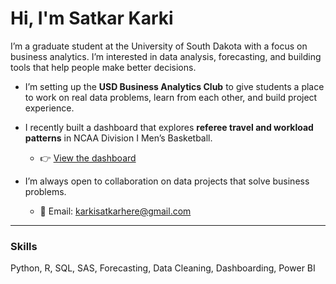# Hi, I'm Satkar Karki

I’m a graduate student at the University of South Dakota with a focus on business analytics. I’m interested in data analysis, forecasting, and building tools that help people make better decisions.

- I’m setting up the **USD Business Analytics Club** to give students a place to work on real data problems, learn from each other, and build project experience.

- I recently built a dashboard that explores **referee travel and workload patterns** in NCAA Division I Men’s Basketball.
  - 👉 [View the dashboard](https://satkar605.shinyapps.io/ncaa-dashboard/)

- I’m always open to collaboration on data projects that solve business problems.
  - 📩 Email: karkisatkarhere@gmail.com

---

### Skills  
Python, R, SQL, SAS, Forecasting, Data Cleaning, Dashboarding, Power BI
